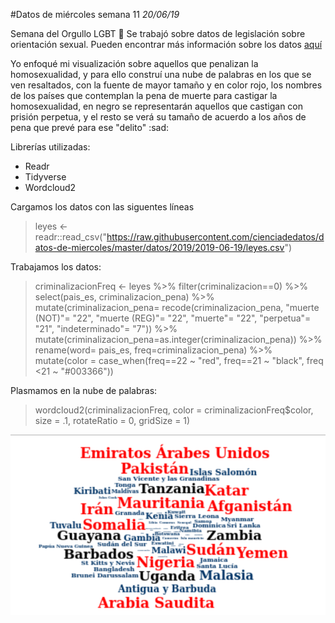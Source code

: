 #Datos de miércoles semana 11
*20/06/19*

Semana del Orgullo LGBT :rainbow: 
Se trabajó sobre datos de legislación sobre orientación sexual. Pueden encontrar más información sobre los datos [aquí](https://github.com/cienciadedatos/datos-de-miercoles/tree/master/datos/2019/2019-06-19)

Yo enfoqué mi visualización sobre aquellos que penalizan la homosexualidad, y para ello construí una nube de palabras en los que se ven resaltados, con la fuente de mayor tamaño y en color rojo, los nombres de los países que contemplan la pena de muerte para castigar la homosexualidad, en negro se representarán aquellos que castigan con prisión perpetua, y el resto se verá su tamaño de acuerdo a los años de pena que prevé para ese "delito" :sad:

Librerías utilizadas:
- Readr
- Tidyverse
- Wordcloud2

Cargamos los datos con las siguentes líneas
>leyes <- readr::read_csv("https://raw.githubusercontent.com/cienciadedatos/datos-de-miercoles/master/datos/2019/2019-06-19/leyes.csv")

Trabajamos los datos:
>criminalizacionFreq <- leyes %>% 
  filter(criminalizacion==0) %>%
  select(pais_es, criminalizacion_pena) %>% 
  mutate(criminalizacion_pena= recode(criminalizacion_pena, "muerte (NOT)"= "22", "muerte (REG)"= "22", "muerte"= "22", "perpetua"= "21", "indeterminado"= "7")) %>% 
  mutate(criminalizacion_pena=as.integer(criminalizacion_pena)) %>% 
  rename(word= pais_es, freq=criminalizacion_pena) %>% 
  mutate(color = case_when(freq==22 ~ "red",
                           freq==21 ~ "black",
                           freq <21 ~ "#003366"))

Plasmamos en la nube de palabras:

>wordcloud2(criminalizacionFreq,
           color = criminalizacionFreq$color, size = .1, rotateRatio = 0, gridSize = 1)

![plot](DDM-orgullo.png)

